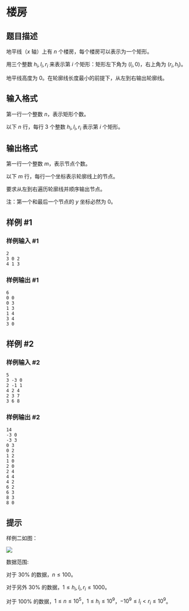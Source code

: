 # 楼房

## 题目描述

地平线（$x$ 轴）上有 $n$ 个楼房，每个楼房可以表示为一个矩形。

用三个整数 $h_i,l_i,r_i$ 来表示第 $i$ 个矩形：矩形左下角为 $(l_i,0)$，右上角为 $(r_i,h_i)$。

地平线高度为 $0$。在轮廓线长度最小的前提下，从左到右输出轮廓线。

## 输入格式

第一行一个整数 $n$，表示矩形个数。

以下 $n$ 行，每行 $3$ 个整数 $h_i,l_i,r_i$ 表示第 $i$ 个矩形。

## 输出格式

第一行一个整数 $m$，表示节点个数。

以下 $m$ 行，每行一个坐标表示轮廓线上的节点。

要求从左到右遍历轮廓线并顺序输出节点。

注：第一个和最后一个节点的 $y$ 坐标必然为 $0$。

## 样例 #1

### 样例输入 #1
```
2
3 0 2
4 1 3
```

### 样例输出 #1

```
6
0 0
0 3
1 3
1 4
3 4
3 0
```

## 样例 #2

### 样例输入 #2
```
5
3 -3 0
2 -1 1
4 2 4
2 3 7
3 6 8
```

### 样例输出 #2

```
14
-3 0
-3 3
0 3
0 2
1 2
1 0
2 0
2 4
4 4
4 2
6 2
6 3
8 3
8 0
```

## 提示

样例二如图：

![](https://cdn.luogu.com.cn/upload/pic/176.png)

数据范围:

对于 $30\%$ 的数据，$n\le100$。

对于另外 $30\%$ 的数据，$1\le h_i,l_i,r_i\le 1000$。

对于 $100\%$ 的数据，$1\le n\le10^5$，$1\le h_i\le 10^9$，$-10^9\le l_i<r_i\le10^9$。
